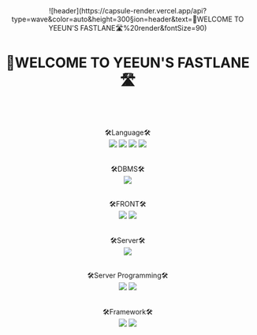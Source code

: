 

<div align="center">
  ![header](https://capsule-render.vercel.app/api?type=wave&color=auto&height=300&section=header&text=👻WELCOME TO YEEUN'S FASTLANE🛣️%20render&fontSize=90)

  <h1>👻WELCOME TO YEEUN'S FASTLANE🛣️</h1>

  <br><br>
  
  
  
  

  🛠Language🛠️<br>
  <img src="https://img.shields.io/badge/Java-007396?style=flat-square&logo=Java&logoColor=white"/>
  <img src="https://img.shields.io/badge/HTML5-DE4B25?style=flat-square&logo=HTML5&logoColor=white"/>
  <img src="https://img.shields.io/badge/css-3594CF?style=flat-square&logo=CSS3&logoColor=white"/>
  <img src="https://img.shields.io/badge/JavaScript-F0D933?style=flat-square&logo=JavaScript&logoColor=white"/><br><br>
  
  🛠️DBMS🛠️ <br>
  <img src="https://img.shields.io/badge/Oracle-d50000?style=flat-square&logo=Oracle&logoColor=white"/><br><br>
  
  
  🛠️FRONT🛠️ <br>
  <img src="https://img.shields.io/badge/jQuery-1e88e5?style=flat-square&logo=jQuery&logoColor=white"/>
  <img src="https://img.shields.io/badge/Bootstrap-AB47BC?style=flat-square&logo=Bootstrap&logoColor=white"/><br><br>
  
  
  🛠️Server🛠️<br>
  <img src="https://img.shields.io/badge/Apache Tomcat-ffc400?style=flat-square&logo=Apache Tomcat&logoColor=white"/> <br><br>

  
  🛠️Server Programming🛠️<br>
  <img src="https://img.shields.io/badge/JSP/Servlet-43a047?style=flat-square&logo=Java&logoColor=white"/> 
  <img src="https://img.shields.io/badge/AJAX-2196f3?style=flat-square&logo=AJAX&logoColor=white"/><br><br>
  
  🛠️Framework🛠️<br>
  <img src="https://img.shields.io/badge/Spring-6AAD3D?style=flat-square&logo=Spring&logoColor=white"/>
  <img src="https://img.shields.io/badge/MyBatis-c51162?style=flat-square&logo=MyBatis&logoColor=white"/>   <br><br>

  

  
  
  
</div>
